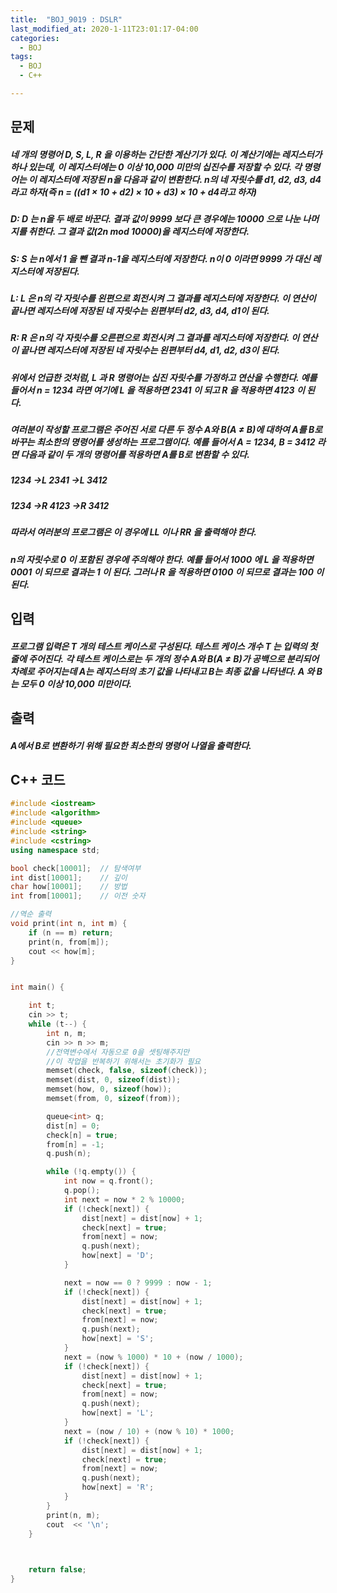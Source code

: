 ```yaml
---
title:  "BOJ_9019 : DSLR"
last_modified_at: 2020-1-11T23:01:17-04:00
categories: 
  - BOJ
tags:
  - BOJ
  - C++

---
```



## 문제

##### 네 개의 명령어 D, S, L, R 을 이용하는 간단한 계산기가 있다. 이 계산기에는 레지스터가 하나 있는데, 이 레지스터에는 0 이상 10,000 미만의 십진수를 저장할 수 있다. 각 명령어는 이 레지스터에 저장된 n을 다음과 같이 변환한다. n의 네 자릿수를 d1, d2, d3, d4라고 하자(즉 n = ((d1 × 10 + d2) × 10 + d3) × 10 + d4라고 하자)

##### D: D 는 n을 두 배로 바꾼다. 결과 값이 9999 보다 큰 경우에는 10000 으로 나눈 나머지를 취한다. 그 결과 값(2n mod 10000)을 레지스터에 저장한다.
##### S: S 는 n에서 1 을 뺀 결과 n-1을 레지스터에 저장한다. n이 0 이라면 9999 가 대신 레지스터에 저장된다.
##### L: L 은 n의 각 자릿수를 왼편으로 회전시켜 그 결과를 레지스터에 저장한다. 이 연산이 끝나면 레지스터에 저장된 네 자릿수는 왼편부터 d2, d3, d4, d1이 된다.
##### R: R 은 n의 각 자릿수를 오른편으로 회전시켜 그 결과를 레지스터에 저장한다. 이 연산이 끝나면 레지스터에 저장된 네 자릿수는 왼편부터 d4, d1, d2, d3이 된다.
##### 위에서 언급한 것처럼, L 과 R 명령어는 십진 자릿수를 가정하고 연산을 수행한다. 예를 들어서 n = 1234 라면 여기에 L 을 적용하면 2341 이 되고 R 을 적용하면 4123 이 된다.

##### 여러분이 작성할 프로그램은 주어진 서로 다른 두 정수 A와 B(A ≠ B)에 대하여 A를 B로 바꾸는 최소한의 명령어를 생성하는 프로그램이다. 예를 들어서 A = 1234, B = 3412 라면 다음과 같이 두 개의 명령어를 적용하면 A를 B로 변환할 수 있다.

##### 1234 →L 2341 →L 3412
##### 1234 →R 4123 →R 3412

##### 따라서 여러분의 프로그램은 이 경우에 LL 이나 RR 을 출력해야 한다.

##### n의 자릿수로 0 이 포함된 경우에 주의해야 한다. 예를 들어서 1000 에 L 을 적용하면 0001 이 되므로 결과는 1 이 된다. 그러나 R 을 적용하면 0100 이 되므로 결과는 100 이 된다.



## 입력

##### 프로그램 입력은 T 개의 테스트 케이스로 구성된다. 테스트 케이스 개수 T 는 입력의 첫 줄에 주어진다. 각 테스트 케이스로는 두 개의 정수 A와 B(A ≠ B)가 공백으로 분리되어 차례로 주어지는데 A는 레지스터의 초기 값을 나타내고 B는 최종 값을 나타낸다. A 와 B는 모두 0 이상 10,000 미만이다.


## 출력

##### A에서 B로 변환하기 위해 필요한 최소한의 명령어 나열을 출력한다.




## C++ 코드
```c++
#include <iostream>
#include <algorithm>
#include <queue>
#include <string>
#include <cstring>
using namespace std;

bool check[10001];	// 탐색여부
int dist[10001];	// 깊이
char how[10001];	// 방법
int from[10001];	// 이전 숫자

//역순 출력
void print(int n, int m) {
	if (n == m) return;
	print(n, from[m]);
	cout << how[m];
}


int main() {

	int t;
	cin >> t;
	while (t--) {
		int n, m;
		cin >> n >> m;
		//전역변수에서 자동으로 0을 셋팅해주지만
		//이 작업을 반복하기 위해서는 초기화가 필요
		memset(check, false, sizeof(check));
		memset(dist, 0, sizeof(dist));
		memset(how, 0, sizeof(how));
		memset(from, 0, sizeof(from));

		queue<int> q;
		dist[n] = 0;
		check[n] = true;
		from[n] = -1;
		q.push(n);

		while (!q.empty()) {
			int now = q.front();
			q.pop();
			int next = now * 2 % 10000;
			if (!check[next]) {
				dist[next] = dist[now] + 1;
				check[next] = true;
				from[next] = now;
				q.push(next);
				how[next] = 'D';
			}

			next = now == 0 ? 9999 : now - 1;
			if (!check[next]) {
				dist[next] = dist[now] + 1;
				check[next] = true;
				from[next] = now;
				q.push(next);
				how[next] = 'S';
			}
			next = (now % 1000) * 10 + (now / 1000);
			if (!check[next]) {
				dist[next] = dist[now] + 1;
				check[next] = true;
				from[next] = now;
				q.push(next);
				how[next] = 'L';
			}
			next = (now / 10) + (now % 10) * 1000;
			if (!check[next]) {
				dist[next] = dist[now] + 1;
				check[next] = true;
				from[next] = now;
				q.push(next);
				how[next] = 'R';
			}
		}
		print(n, m);
		cout  << '\n';
	}

	

	return false;
}

```

